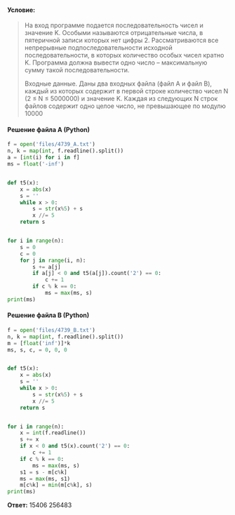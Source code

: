 #### Условие:
> На вход программе подается последовательность чисел и значение K. Особыми называются отрицательные числа, в пятеричной записи которых нет цифры 2. Рассматриваются все непрерывные подпоследовательности исходной последовательности, в которых количество особых чисел кратно K. Программа должна вывести одно число – максимальную сумму такой последовательности.
> 
> Входные данные. Даны два входных файла (файл A и файл B), каждый из которых содержит в первой строке количество чисел N (2 ≤ N ≤ 5000000) и значение K. Каждая из следующих N строк файлов содержит одно целое число, не превышающее по модулю 10000

#### Решение файла A (Python)
```python
f = open('files/4739_A.txt')
n, k = map(int, f.readline().split())
a = [int(i) for i in f]
ms = float('-inf')


def t5(x):
    x = abs(x)
    s = ''
    while x > 0:
        s = str(x%5) + s
        x //= 5
    return s


for i in range(n):
    s = 0
    c = 0
    for j in range(i, n):
        s += a[j]
        if a[j] < 0 and t5(a[j]).count('2') == 0:
            c += 1
        if c % k == 0:
            ms = max(ms, s)
print(ms)
```

#### Решение файла B (Python)
```python
f = open('files/4739_B.txt')
n, k = map(int, f.readline().split())
m = [float('inf')]*k
ms, s, c, = 0, 0, 0


def t5(x):
    x = abs(x)
    s = ''
    while x > 0:
        s = str(x%5) + s
        x //= 5
    return s


for i in range(n):
    x = int(f.readline())
    s += x
    if x < 0 and t5(x).count('2') == 0:
        c += 1
    if c % k == 0:
        ms = max(ms, s)
    s1 = s - m[c%k]
    ms = max(ms, s1)
    m[c%k] = min(m[c%k], s)
print(ms)
```

**Ответ:** 15406 256483
